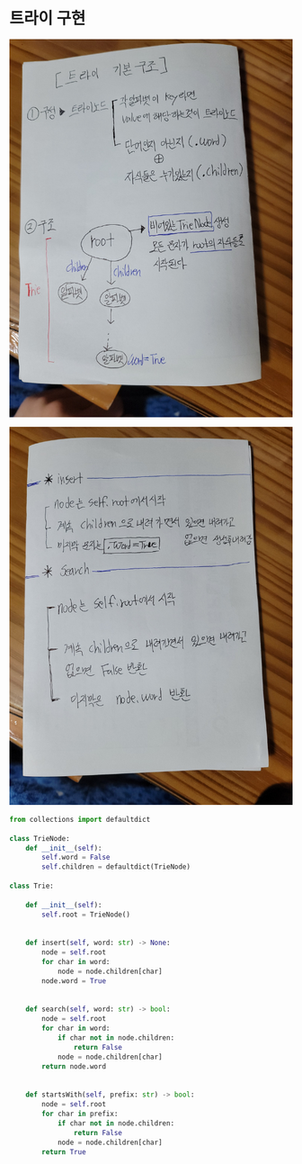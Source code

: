 # 트라이 구현



![20210419_064123](56.Implement_Trie.assets/20210419_064123.jpg)



![20210419_064131](56.Implement_Trie.assets/20210419_064131.jpg)



```python
from collections import defaultdict

class TrieNode:
    def __init__(self):
        self.word = False
        self.children = defaultdict(TrieNode)

class Trie:

    def __init__(self):
        self.root = TrieNode()
        

    def insert(self, word: str) -> None:
        node = self.root
        for char in word:
            node = node.children[char]
        node.word = True
        

    def search(self, word: str) -> bool:
        node = self.root
        for char in word:
            if char not in node.children:
                return False
            node = node.children[char]
        return node.word
    

    def startsWith(self, prefix: str) -> bool:
        node = self.root
        for char in prefix:
            if char not in node.children:
                return False
            node = node.children[char]
        return True      
```

